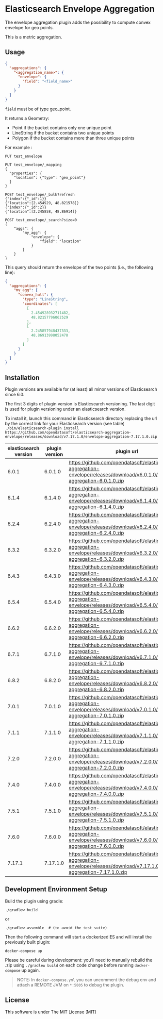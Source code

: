 Elasticsearch Envelope Aggregation
==================================

The envelope aggregation plugin adds the possibility to compute convex envelope for geo points.

This is a metric aggregation.

Usage
-----

```json
{
  "aggregations": {
    "<aggregation_name>": {
      "envelope": {
        "field": "<field_name>"
      }
    }
  }
}
```

`field` must be of type geo_point.

It returns a Geometry:

- Point if the bucket contains only one unique point
- LineString if the bucket contains two unique points
- Polygon if the bucket contains more than three unique points

For example :

```
PUT test_envelope

PUT test_envelope/_mapping
{
  "properties": {
    "location": {"type": "geo_point"}
  }
}

POST test_envelope/_bulk?refresh
{"index":{"_id":1}}
{"location":[2.454929, 48.821578]}
{"index":{"_id":2}}
{"location":[2.245858, 48.86914]}

POST test_envelope/_search?size=0
{
    "aggs": {
        "my_agg": {
            "envelope": {
                "field": "location"
            }
        }
    }
}
```

This query should return the envelope of the two points (i.e., the following line):

```json
{
  "aggregations": {
    "my_agg": {
      "convex_hull": {
        "type": "LineString",
        "coordinates": [
          [
            2.454928932711482,
            48.82157796062529
          ],
          [
            2.245857948437333,
            48.86913998052478
          ]
        ]
      }
    }
  }
}
```

Installation
------------

Plugin versions are available for (at least) all minor versions of Elasticsearch since 6.0.

The first 3 digits of plugin version is Elasticsearch versioning. The last digit is used for plugin versioning under an elasticsearch version.

To install it, launch this command in Elasticsearch directory replacing the url by the correct link for your Elasticsearch version (see table)
`./bin/elasticsearch-plugin install https://github.com/opendatasoft/elasticsearch-aggregation-envelope/releases/download/v7.17.1.0/envelope-aggregation-7.17.1.0.zip`

| elasticsearch version | plugin version | plugin url |
| --------------------- | -------------- | ---------- |
| 6.0.1 | 6.0.1.0 | https://github.com/opendatasoft/elasticsearch-aggregation-envelope/releases/download/v6.0.1.0/envelope-aggregation-6.0.1.0.zip |
| 6.1.4 | 6.1.4.0 | https://github.com/opendatasoft/elasticsearch-aggregation-envelope/releases/download/v6.1.4.0/envelope-aggregation-6.1.4.0.zip |
| 6.2.4 | 6.2.4.0 | https://github.com/opendatasoft/elasticsearch-aggregation-envelope/releases/download/v6.2.4.0/envelope-aggregation-6.2.4.0.zip |
| 6.3.2 | 6.3.2.0 | https://github.com/opendatasoft/elasticsearch-aggregation-envelope/releases/download/v6.3.2.0/envelope-aggregation-6.3.2.0.zip |
| 6.4.3 | 6.4.3.0 | https://github.com/opendatasoft/elasticsearch-aggregation-envelope/releases/download/v6.4.3.0/envelope-aggregation-6.4.3.0.zip |
| 6.5.4 | 6.5.4.0 | https://github.com/opendatasoft/elasticsearch-aggregation-envelope/releases/download/v6.5.4.0/envelope-aggregation-6.5.4.0.zip |
| 6.6.2 | 6.6.2.0 | https://github.com/opendatasoft/elasticsearch-aggregation-envelope/releases/download/v6.6.2.0/envelope-aggregation-6.6.2.0.zip |
| 6.7.1 | 6.7.1.0 | https://github.com/opendatasoft/elasticsearch-aggregation-envelope/releases/download/v6.7.1.0/envelope-aggregation-6.7.1.0.zip |
| 6.8.2 | 6.8.2.0 | https://github.com/opendatasoft/elasticsearch-aggregation-envelope/releases/download/v6.8.2.0/envelope-aggregation-6.8.2.0.zip |
| 7.0.1 | 7.0.1.0 | https://github.com/opendatasoft/elasticsearch-aggregation-envelope/releases/download/v7.0.1.0/envelope-aggregation-7.0.1.0.zip |
| 7.1.1 | 7.1.1.0 | https://github.com/opendatasoft/elasticsearch-aggregation-envelope/releases/download/v7.1.1.0/envelope-aggregation-7.1.1.0.zip |
| 7.2.0 | 7.2.0.0 | https://github.com/opendatasoft/elasticsearch-aggregation-envelope/releases/download/v7.2.0.0/envelope-aggregation-7.2.0.0.zip |
| 7.4.0 | 7.4.0.0 | https://github.com/opendatasoft/elasticsearch-aggregation-envelope/releases/download/v7.4.0.0/envelope-aggregation-7.4.0.0.zip |
| 7.5.1 | 7.5.1.0 | https://github.com/opendatasoft/elasticsearch-aggregation-envelope/releases/download/v7.5.1.0/envelope-aggregation-7.5.1.0.zip |
| 7.6.0 | 7.6.0.0 | https://github.com/opendatasoft/elasticsearch-aggregation-envelope/releases/download/v7.6.0.0/envelope-aggregation-7.6.0.0.zip |
| 7.17.1 | 7.17.1.0 | https://github.com/opendatasoft/elasticsearch-aggregation-envelope/releases/download/v7.17.1.0/envelope-aggregation-7.17.1.0.zip |


## Development Environment Setup

Build the plugin using gradle:
``` shell
./gradlew build
```

or
``` shell
./gradlew assemble  # (to avoid the test suite)
```

Then the following command will start a dockerized ES and will install the previously built plugin:
``` shell
docker-compose up
```

Please be careful during development: you'll need to manually rebuild the .zip using `./gradlew build` on each code
change before running `docker-compose` up again.

> NOTE: In `docker-compose.yml` you can uncomment the debug env and attach a REMOTE JVM on `*:5005` to debug the plugin.


License
-------

This software is under The MIT License (MIT)
